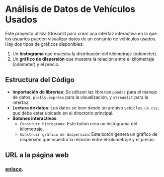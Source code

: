 # Análisis de Datos de Vehículos Usados

Este proyecto utiliza Streamlit para crear una interfaz interactiva en la que los usuarios pueden visualizar datos de un conjunto de vehículos usados. Hay dos tipos de gráficos disponibles:

1. Un **histograma** que muestra la distribución del kilometraje (odometer).
2. Un **gráfico de dispersión** que muestra la relación entre el kilometraje (odometer) y el precio.

## Estructura del Código

- **Importación de librerías**: Se utilizan las librerías `pandas` para el manejo de datos, `plotly.express` para la visualización, y `streamlit` para la interfaz.
- **Lectura de datos**: Los datos se leen desde un archivo `vehicles_us.csv`, que debe estar ubicado en el directorio principal.
- **Botones interactivos**:
  - `Construir histograma`: Este botón crea un histograma del kilometraje.
  - `Construir gráfico de dispersión`: Este botón genera un gráfico de dispersión que muestra la relación entre el kilometraje y el precio.
## URL a la página web
### [enlace](https://proyecto-sprint6-2-t77c.onrender.com/).
